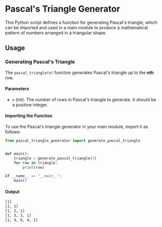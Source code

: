 # Pascal's Triangle Generator

This Python script defines a function for generating Pascal's triangle, which can be imported and used in a main module to produce a mathematical pattern of numbers arranged in a triangular shape.

## Usage

### Generating Pascal's Triangle

The `pascal_triangle(n)` function generates Pascal's triangle up to the **nth** row.

#### Parameters

- `n` (int): The number of rows in Pascal's triangle to generate. It should be a positive integer.

#### Importing the Function

To use the Pascal's triangle generator in your main module, import it as follows:

```python
from pascal_triangle_generator import generate_pascal_triangle


def main():
    triangle = generate_pascal_triangle(5)
    for row in triangle:
        print(row)

if __name__ == "__main__":
    main()

```

#### Output

```bash
[1]
[1, 1]
[1, 2, 1]
[1, 3, 3, 1]
[1, 4, 6, 4, 1]
```
